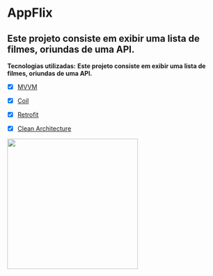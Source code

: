 # AppFlix
<h2>Este projeto consiste em exibir uma lista de filmes, oriundas de uma API.</h2> 

**Tecnologias utilizadas:**
**Este projeto consiste em exibir uma lista de filmes, oriundas de uma API.**
- [x] [MVVM](https://developer.android.com/jetpack/guide?gclid=CjwKCAiAjp6BBhAIEiwAkO9Wut2W9TLNRaql75qE26vP_xRvCfTBlBY5j8RHxc_r6RhC1HFPTprbwRoC32cQAvD_BwE&gclsrc=aw.ds) 
- [x] [Coil](https://coil-kt.github.io/coil/)
- [x] [Retrofit](https://square.github.io/retrofit/)
- [x] [Clean Architecture](https://blog.cleancoder.com/uncle-bob/2012/08/13/the-clean-architecture.html)


<img src="/filmes_flix.png" width="300" />



